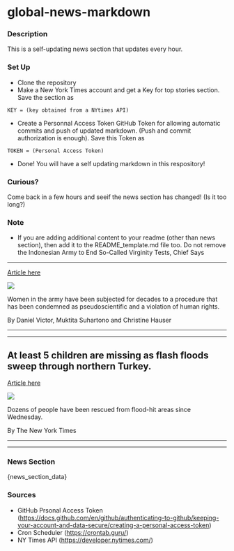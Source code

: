 # global-news-markdown

### Description 
This is a self-updating news section that updates every hour.

### Set Up 
* Clone the repository
* Make a New York Times account and get a Key for top stories section. Save the section as 
 ```
 KEY = (key obtained from a NYtimes API)
 ```
*  Create a Personnal Access Token GitHub Token for allowing automatic commits and push of updated markdown. (Push and commit authorization is enough). Save this Token as 
```
TOKEN = (Personal Access Token)
```
* Done! You will have a self updating markdown in this respository!

### Curious?
Come back in a few hours and seeif the news section has changed! (Is it too long?)

### Note
* If you are adding additional content to your readme (other than news section), then add it to the README_template.md file too. Do not remove the Indonesian Army to End So-Called Virginity Tests, Chief Says
------------------------------------------------------------

[Article here](https://www.nytimes.com/2021/08/11/world/asia/indonesia-army-virginity-tests.html)

[![](https://static01.nyt.com/images/2021/08/07/world/07xp-indonesia/merlin_162156429_c500ff45-b920-441e-86b3-3dc25aac2d35-superJumbo.jpg)](https://www.nytimes.com/2021/08/11/world/asia/indonesia-army-virginity-tests.html)

Women in the army have been subjected for decades to a procedure that has been condemned as pseudoscientific and a violation of human rights.

By Daniel Victor, Muktita Suhartono and Christine Hauser

* * *

* * *

At least 5 children are missing as flash floods sweep through northern Turkey.
------------------------------------------------------------------------------

[Article here](https://www.nytimes.com/2021/08/11/world/europe/turkey-floods.html)

[![](https://static01.nyt.com/images/2021/08/11/world/11weather-climate-briefing-turkey-floods/merlin_193159893_50b3f5aa-0e83-4241-b8c3-e475ef24d2eb-superJumbo.jpg)](https://www.nytimes.com/2021/08/11/world/europe/turkey-floods.html)

Dozens of people have been rescued from flood-hit areas since Wednesday.

By The New York Times

* * *

* * *

### News Section 
{news_section_data}


### Sources 
* GitHub Prsonal Access Token (https://docs.github.com/en/github/authenticating-to-github/keeping-your-account-and-data-secure/creating-a-personal-access-token)
* Cron Scheduler (https://crontab.guru/)
* NY Times API (https://developer.nytimes.com/)
